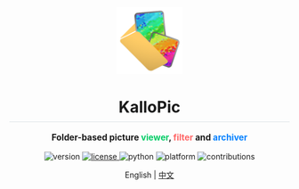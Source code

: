 <!--suppress ALL -->
<div align="center">
    <img src="resources/logo/logo_256.png" alt="logo_256" style="height: 120px" />
	<h1 style="padding-bottom: .3em !important; border-bottom: 1.5px solid #d0d7deb3 !important;">KalloPic</h1>
</div>

<p align="center" style="font-weight:bold; font-size:1.1em;">
    Folder-based picture <span style="color:#00CC66 !important;">viewer</span>,
    <span style="color:#FF6666 !important;">filter</span> and 
    <span style="color:#0080FF !important;">archiver</span>
</p>

<p align="center">
    <img src="https://img.shields.io/badge/version-v0.2.1-brightgreen" alt="version">
    <a href="https://opensource.org/licenses/MIT">
        <img src="https://img.shields.io/badge/license-MIT-blue" alt="license">
    </a>
    <img src="https://img.shields.io/badge/python-3.6+-yellow" alt="python">    
    <img src="https://img.shields.io/badge/platform-Windows-lightgrey" alt="platform">
    <img src="https://img.shields.io/badge/contributions-welcome-orange.svg" alt="contributions">
</p>

<p align="center">
    English | <a href="docs/README_zh_cn.md">中文</a>
</p>
